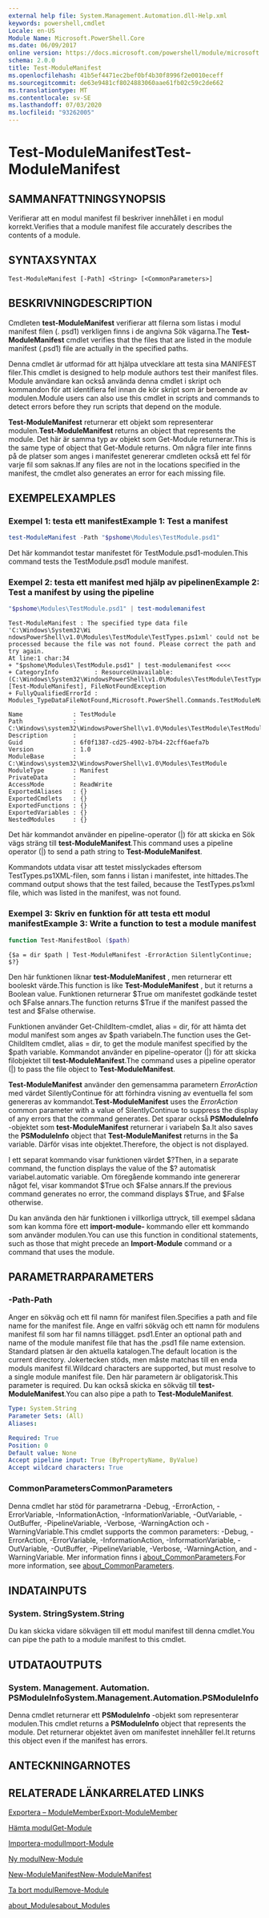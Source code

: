 ```yaml
---
external help file: System.Management.Automation.dll-Help.xml
keywords: powershell,cmdlet
Locale: en-US
Module Name: Microsoft.PowerShell.Core
ms.date: 06/09/2017
online version: https://docs.microsoft.com/powershell/module/microsoft.powershell.core/test-modulemanifest?view=powershell-7&WT.mc_id=ps-gethelp
schema: 2.0.0
title: Test-ModuleManifest
ms.openlocfilehash: 41b5ef4471ec2bef0bf4b30f8996f2e0010eceff
ms.sourcegitcommit: de63e9481cf8024883060aae61fb02c59c2de662
ms.translationtype: MT
ms.contentlocale: sv-SE
ms.lasthandoff: 07/03/2020
ms.locfileid: "93262005"
---
```

# <span data-ttu-id="2adbe-103">Test-ModuleManifest</span><span class="sxs-lookup"><span data-stu-id="2adbe-103">Test-ModuleManifest</span></span>

## <span data-ttu-id="2adbe-104">SAMMANFATTNING</span><span class="sxs-lookup"><span data-stu-id="2adbe-104">SYNOPSIS</span></span>
<span data-ttu-id="2adbe-105">Verifierar att en modul manifest fil beskriver innehållet i en modul korrekt.</span><span class="sxs-lookup"><span data-stu-id="2adbe-105">Verifies that a module manifest file accurately describes the contents of a module.</span></span>

## <span data-ttu-id="2adbe-106">SYNTAX</span><span class="sxs-lookup"><span data-stu-id="2adbe-106">SYNTAX</span></span>

```
Test-ModuleManifest [-Path] <String> [<CommonParameters>]
```

## <span data-ttu-id="2adbe-107">BESKRIVNING</span><span class="sxs-lookup"><span data-stu-id="2adbe-107">DESCRIPTION</span></span>

<span data-ttu-id="2adbe-108">Cmdleten **test-ModuleManifest** verifierar att filerna som listas i modul manifest filen (. psd1) verkligen finns i de angivna Sök vägarna.</span><span class="sxs-lookup"><span data-stu-id="2adbe-108">The **Test-ModuleManifest** cmdlet verifies that the files that are listed in the module manifest (.psd1) file are actually in the specified paths.</span></span>

<span data-ttu-id="2adbe-109">Denna cmdlet är utformad för att hjälpa utvecklare att testa sina MANIFEST filer.</span><span class="sxs-lookup"><span data-stu-id="2adbe-109">This cmdlet is designed to help module authors test their manifest files.</span></span>
<span data-ttu-id="2adbe-110">Module användare kan också använda denna cmdlet i skript och kommandon för att identifiera fel innan de kör skript som är beroende av modulen.</span><span class="sxs-lookup"><span data-stu-id="2adbe-110">Module users can also use this cmdlet in scripts and commands to detect errors before they run scripts that depend on the module.</span></span>

<span data-ttu-id="2adbe-111">**Test-ModuleManifest** returnerar ett objekt som representerar modulen.</span><span class="sxs-lookup"><span data-stu-id="2adbe-111">**Test-ModuleManifest** returns an object that represents the module.</span></span>
<span data-ttu-id="2adbe-112">Det här är samma typ av objekt som Get-Module returnerar.</span><span class="sxs-lookup"><span data-stu-id="2adbe-112">This is the same type of object that Get-Module returns.</span></span>
<span data-ttu-id="2adbe-113">Om några filer inte finns på de platser som anges i manifestet genererar cmdleten också ett fel för varje fil som saknas.</span><span class="sxs-lookup"><span data-stu-id="2adbe-113">If any files are not in the locations specified in the manifest, the cmdlet also generates an error for each missing file.</span></span>

## <span data-ttu-id="2adbe-114">EXEMPEL</span><span class="sxs-lookup"><span data-stu-id="2adbe-114">EXAMPLES</span></span>

### <span data-ttu-id="2adbe-115">Exempel 1: testa ett manifest</span><span class="sxs-lookup"><span data-stu-id="2adbe-115">Example 1: Test a manifest</span></span>

```powershell
test-ModuleManifest -Path "$pshome\Modules\TestModule.psd1"
```

<span data-ttu-id="2adbe-116">Det här kommandot testar manifestet för TestModule.psd1-modulen.</span><span class="sxs-lookup"><span data-stu-id="2adbe-116">This command tests the TestModule.psd1 module manifest.</span></span>

### <span data-ttu-id="2adbe-117">Exempel 2: testa ett manifest med hjälp av pipelinen</span><span class="sxs-lookup"><span data-stu-id="2adbe-117">Example 2: Test a manifest by using the pipeline</span></span>

```powershell
"$pshome\Modules\TestModule.psd1" | test-modulemanifest
```

```Output
Test-ModuleManifest : The specified type data file 'C:\Windows\System32\Wi
ndowsPowerShell\v1.0\Modules\TestModule\TestTypes.ps1xml' could not be processed because the file was not found. Please correct the path and try again.
At line:1 char:34
+ "$pshome\Modules\TestModule.psd1" | test-modulemanifest <<<<
+ CategoryInfo          : ResourceUnavailable: (C:\Windows\System32\WindowsPowerShell\v1.0\Modules\TestModule\TestTypes.ps1xml:String) [Test-ModuleManifest], FileNotFoundException
+ FullyQualifiedErrorId : Modules_TypeDataFileNotFound,Microsoft.PowerShell.Commands.TestModuleManifestCommandName

Name              : TestModule
Path              : C:\Windows\system32\WindowsPowerShell\v1.0\Modules\TestModule\TestModule.psd1
Description       :
Guid              : 6f0f1387-cd25-4902-b7b4-22cff6aefa7b
Version           : 1.0
ModuleBase        : C:\Windows\system32\WindowsPowerShell\v1.0\Modules\TestModule
ModuleType        : Manifest
PrivateData       :
AccessMode        : ReadWrite
ExportedAliases   : {}
ExportedCmdlets   : {}
ExportedFunctions : {}
ExportedVariables : {}
NestedModules     : {}
```

<span data-ttu-id="2adbe-118">Det här kommandot använder en pipeline-operator (|) för att skicka en Sök vägs sträng till **test-ModuleManifest**.</span><span class="sxs-lookup"><span data-stu-id="2adbe-118">This command uses a pipeline operator (|) to send a path string to **Test-ModuleManifest**.</span></span>

<span data-ttu-id="2adbe-119">Kommandots utdata visar att testet misslyckades eftersom TestTypes.ps1XML-filen, som fanns i listan i manifestet, inte hittades.</span><span class="sxs-lookup"><span data-stu-id="2adbe-119">The command output shows that the test failed, because the TestTypes.ps1xml file, which was listed in the manifest, was not found.</span></span>

### <span data-ttu-id="2adbe-120">Exempel 3: Skriv en funktion för att testa ett modul manifest</span><span class="sxs-lookup"><span data-stu-id="2adbe-120">Example 3: Write a function to test a module manifest</span></span>

```powershell
function Test-ManifestBool ($path)
```

```Output
{$a = dir $path | Test-ModuleManifest -ErrorAction SilentlyContinue; $?}
```

<span data-ttu-id="2adbe-121">Den här funktionen liknar **test-ModuleManifest** , men returnerar ett booleskt värde.</span><span class="sxs-lookup"><span data-stu-id="2adbe-121">This function is like **Test-ModuleManifest** , but it returns a Boolean value.</span></span>
<span data-ttu-id="2adbe-122">Funktionen returnerar $True om manifestet godkände testet och $False annars.</span><span class="sxs-lookup"><span data-stu-id="2adbe-122">The function returns $True if the manifest passed the test and $False otherwise.</span></span>

<span data-ttu-id="2adbe-123">Funktionen använder Get-ChildItem-cmdlet, alias = dir, för att hämta det modul manifest som anges av $path variabeln.</span><span class="sxs-lookup"><span data-stu-id="2adbe-123">The function uses the Get-ChildItem cmdlet, alias = dir, to get the module manifest specified by the $path variable.</span></span>
<span data-ttu-id="2adbe-124">Kommandot använder en pipeline-operator (|) för att skicka filobjektet till **test-ModuleManifest**.</span><span class="sxs-lookup"><span data-stu-id="2adbe-124">The command uses a pipeline operator (|) to pass the file object to **Test-ModuleManifest**.</span></span>

<span data-ttu-id="2adbe-125">**Test-ModuleManifest** använder den gemensamma parametern *ErrorAction* med värdet SilentlyContinue för att förhindra visning av eventuella fel som genereras av kommandot.</span><span class="sxs-lookup"><span data-stu-id="2adbe-125">**Test-ModuleManifest** uses the *ErrorAction* common parameter with a value of SilentlyContinue to suppress the display of any errors that the command generates.</span></span>
<span data-ttu-id="2adbe-126">Det sparar också **PSModuleInfo** -objektet som **test-ModuleManifest** returnerar i variabeln $a.</span><span class="sxs-lookup"><span data-stu-id="2adbe-126">It also saves the **PSModuleInfo** object that **Test-ModuleManifest** returns in the $a variable.</span></span>
<span data-ttu-id="2adbe-127">Därför visas inte objektet.</span><span class="sxs-lookup"><span data-stu-id="2adbe-127">Therefore, the object is not displayed.</span></span>

<span data-ttu-id="2adbe-128">I ett separat kommando visar funktionen värdet $?</span><span class="sxs-lookup"><span data-stu-id="2adbe-128">Then, in a separate command, the function displays the value of the $?</span></span>
<span data-ttu-id="2adbe-129">automatisk variabel.</span><span class="sxs-lookup"><span data-stu-id="2adbe-129">automatic variable.</span></span>
<span data-ttu-id="2adbe-130">Om föregående kommando inte genererar något fel, visar kommandot $True och $False annars.</span><span class="sxs-lookup"><span data-stu-id="2adbe-130">If the previous command generates no error, the command displays $True, and $False otherwise.</span></span>

<span data-ttu-id="2adbe-131">Du kan använda den här funktionen i villkorliga uttryck, till exempel sådana som kan komma före ett **import-module-** kommando eller ett kommando som använder modulen.</span><span class="sxs-lookup"><span data-stu-id="2adbe-131">You can use this function in conditional statements, such as those that might precede an **Import-Module** command or a command that uses the module.</span></span>

## <span data-ttu-id="2adbe-132">PARAMETRAR</span><span class="sxs-lookup"><span data-stu-id="2adbe-132">PARAMETERS</span></span>

### <span data-ttu-id="2adbe-133">-Path</span><span class="sxs-lookup"><span data-stu-id="2adbe-133">-Path</span></span>

<span data-ttu-id="2adbe-134">Anger en sökväg och ett fil namn för manifest filen.</span><span class="sxs-lookup"><span data-stu-id="2adbe-134">Specifies a path and file name for the manifest file.</span></span>
<span data-ttu-id="2adbe-135">Ange en valfri sökväg och ett namn för modulens manifest fil som har fil namns tillägget. psd1.</span><span class="sxs-lookup"><span data-stu-id="2adbe-135">Enter an optional path and name of the module manifest file that has the .psd1 file name extension.</span></span>
<span data-ttu-id="2adbe-136">Standard platsen är den aktuella katalogen.</span><span class="sxs-lookup"><span data-stu-id="2adbe-136">The default location is the current directory.</span></span>
<span data-ttu-id="2adbe-137">Jokertecken stöds, men måste matchas till en enda moduls manifest fil.</span><span class="sxs-lookup"><span data-stu-id="2adbe-137">Wildcard characters are supported, but must resolve to a single module manifest file.</span></span>
<span data-ttu-id="2adbe-138">Den här parametern är obligatorisk.</span><span class="sxs-lookup"><span data-stu-id="2adbe-138">This parameter is required.</span></span>
<span data-ttu-id="2adbe-139">Du kan också skicka en sökväg till **test-ModuleManifest**.</span><span class="sxs-lookup"><span data-stu-id="2adbe-139">You can also pipe a path to **Test-ModuleManifest**.</span></span>

```yaml
Type: System.String
Parameter Sets: (All)
Aliases:

Required: True
Position: 0
Default value: None
Accept pipeline input: True (ByPropertyName, ByValue)
Accept wildcard characters: True
```

### <span data-ttu-id="2adbe-140">CommonParameters</span><span class="sxs-lookup"><span data-stu-id="2adbe-140">CommonParameters</span></span>

<span data-ttu-id="2adbe-141">Denna cmdlet har stöd för parametrarna -Debug, -ErrorAction, -ErrorVariable, -InformationAction, -InformationVariable, -OutVariable, -OutBuffer, -PipelineVariable, -Verbose, -WarningAction och -WarningVariable.</span><span class="sxs-lookup"><span data-stu-id="2adbe-141">This cmdlet supports the common parameters: -Debug, -ErrorAction, -ErrorVariable, -InformationAction, -InformationVariable, -OutVariable, -OutBuffer, -PipelineVariable, -Verbose, -WarningAction, and -WarningVariable.</span></span> <span data-ttu-id="2adbe-142">Mer information finns i [about_CommonParameters](https://go.microsoft.com/fwlink/?LinkID=113216).</span><span class="sxs-lookup"><span data-stu-id="2adbe-142">For more information, see [about_CommonParameters](https://go.microsoft.com/fwlink/?LinkID=113216).</span></span>

## <span data-ttu-id="2adbe-143">INDATA</span><span class="sxs-lookup"><span data-stu-id="2adbe-143">INPUTS</span></span>

### <span data-ttu-id="2adbe-144">System. String</span><span class="sxs-lookup"><span data-stu-id="2adbe-144">System.String</span></span>

<span data-ttu-id="2adbe-145">Du kan skicka vidare sökvägen till ett modul manifest till denna cmdlet.</span><span class="sxs-lookup"><span data-stu-id="2adbe-145">You can pipe the path to a module manifest to this cmdlet.</span></span>

## <span data-ttu-id="2adbe-146">UTDATA</span><span class="sxs-lookup"><span data-stu-id="2adbe-146">OUTPUTS</span></span>

### <span data-ttu-id="2adbe-147">System. Management. Automation. PSModuleInfo</span><span class="sxs-lookup"><span data-stu-id="2adbe-147">System.Management.Automation.PSModuleInfo</span></span>

<span data-ttu-id="2adbe-148">Denna cmdlet returnerar ett **PSModuleInfo** -objekt som representerar modulen.</span><span class="sxs-lookup"><span data-stu-id="2adbe-148">This cmdlet returns a **PSModuleInfo** object that represents the module.</span></span>
<span data-ttu-id="2adbe-149">Det returnerar objektet även om manifestet innehåller fel.</span><span class="sxs-lookup"><span data-stu-id="2adbe-149">It returns this object even if the manifest has errors.</span></span>

## <span data-ttu-id="2adbe-150">ANTECKNINGAR</span><span class="sxs-lookup"><span data-stu-id="2adbe-150">NOTES</span></span>

## <span data-ttu-id="2adbe-151">RELATERADE LÄNKAR</span><span class="sxs-lookup"><span data-stu-id="2adbe-151">RELATED LINKS</span></span>

[<span data-ttu-id="2adbe-152">Exportera – ModuleMember</span><span class="sxs-lookup"><span data-stu-id="2adbe-152">Export-ModuleMember</span></span>](Export-ModuleMember.md)

[<span data-ttu-id="2adbe-153">Hämta modul</span><span class="sxs-lookup"><span data-stu-id="2adbe-153">Get-Module</span></span>](Get-Module.md)

[<span data-ttu-id="2adbe-154">Importera-modul</span><span class="sxs-lookup"><span data-stu-id="2adbe-154">Import-Module</span></span>](Import-Module.md)

[<span data-ttu-id="2adbe-155">Ny modul</span><span class="sxs-lookup"><span data-stu-id="2adbe-155">New-Module</span></span>](New-Module.md)

[<span data-ttu-id="2adbe-156">New-ModuleManifest</span><span class="sxs-lookup"><span data-stu-id="2adbe-156">New-ModuleManifest</span></span>](New-ModuleManifest.md)

[<span data-ttu-id="2adbe-157">Ta bort modul</span><span class="sxs-lookup"><span data-stu-id="2adbe-157">Remove-Module</span></span>](Remove-Module.md)

[<span data-ttu-id="2adbe-158">about_Modules</span><span class="sxs-lookup"><span data-stu-id="2adbe-158">about_Modules</span></span>](About/about_Modules.md)
